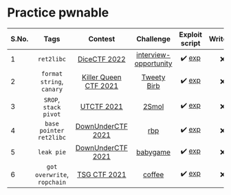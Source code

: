 # Practice pwnable

| S.No. | Tags                        | Contest                                    | Challenge     | Exploit script | WriteUp |
|-------|:---------------------------:|:------------------------------------------:|:-------------:|:--------------:|:-------:|
|   1   | `ret2libc` | [DiceCTF 2022](https://ctftime.org/event/1541) |  [interview-opportunity](./src/interview-opportunity/challenge/) | :heavy_check_mark: [exp](./src/interview-opportunity/exp.py) | :x: |
|   2   | `format string`, `canary` | [Killer Queen CTF 2021](https://ctftime.org/event/1482) | [Tweety Birb](./src/tweetybirb/challenge/) | :heavy_check_mark: [exp](./src/tweetybirb/exp.py) | :x: |
|   3   | `SROP`, `stack pivot` | [UTCTF 2021](https://ctftime.org/event/1177) | [2Smol](./src/smol/challenge/) | :heavy_check_mark: [exp](./src/smol/sol.py) | :x: |
|   4   | `base pointer` `ret2libc` | [DownUnderCTF 2021](https://ctftime.org/event/1312) | [rbp](./src/rbp/challenge/) | :heavy_check_mark: [exp](./src/rbp/exp.py) | :x: |
|   5   | `leak pie`               | [DownUnderCTF 2021](https://ctftime.org/event/1312) | [babygame](./src/babygame/challenge/) | :heavy_check_mark: [exp](./src/babygame/exp.py) | :x: |
|   6   | `got overwrite`, `ropchain` | [TSG CTF 2021](https://ctftime.org/event/1431) | [coffee](./src/coffee/challenge/) | :heavy_check_mark: [exp](./src/coffee/exp.py) | :x: |

